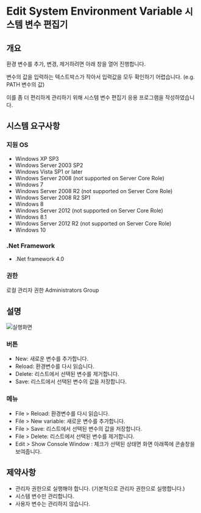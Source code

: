 Edit System Environment Variable <small>시스템 변수 편집기</small>
===============================================================

## 개요

환경 변수를 추가, 변경, 제거하려면 아래 창을 열어 진행합니다.

변수의 값을 입력하는 텍스트박스가 작아서 입력값을 모두 확인하기 어렵습니다.
(e.g. PATH 변수의 값)

이를 좀 더 편리하게 관리하기 위해 시스템 변수 편집기 응용 프로그램을 작성하였습니다.

## 시스템 요구사항

### 지원 OS
* Windows XP SP3
* Windows Server 2003 SP2
* Windows Vista SP1 or later
* Windows Server 2008 (not supported on Server Core Role)
* Windows 7
* Windows Server 2008 R2 (not supported on Server Core Role)
* Windows Server 2008 R2 SP1
* Windows 8
* Windows Server 2012 (not supported on Server Core Role)
* Windows 8.1
* Windows Server 2012 R2 (not supported on Server Core Role)
* Windows 10

### .Net Framework

* .Net framework 4.0

### 권한

로컬 관리자 권한 Administrators Group

## 설명

![실행화면](./@img/p-002.png)

### 버튼

* New: 새로운 변수를 추가합니다.
* Reload: 환경변수를 다시 읽습니다.
* Delete: 리스트에서 선택된 변수를 제거합니다.
* Save: 리스트에서 선택된 변수의 값을 저장합니다.

### 메뉴

* File > Reload: 환경변수를 다시 읽습니다.
* File > New variable: 새로운 변수를 추가합니다.
* File > Save: 리스트에서 선택된 변수의 값을 저장합니다.
* File > Delete: 리스트에서 선택된 변수를 제거합니다.
* Edit > Show Console Window : 체크가 선택된 상태면 화면 아래쪽에 콘솔창을 보여줍니다.

## 제약사항

* 관리자 권한으로 실행해야 합니다. (기본적으로 관리자 권한으로 실행합니다.)
* 시스템 변수만 관리합니다.
* 사용자 변수는 관리하지 않습니다.

